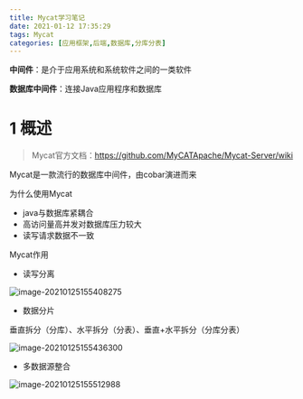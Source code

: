 ```yaml
---
title: Mycat学习笔记
date: 2021-01-12 17:35:29
tags: Mycat
categories: [应用框架,后端,数据库,分库分表]
---
```


**中间件**：是介于应用系统和系统软件之间的一类软件

**数据库中间件**：连接Java应用程序和数据库

<!--more-->

# 1 概述

> Mycat官方文档：https://github.com/MyCATApache/Mycat-Server/wiki

Mycat是一款流行的数据库中间件，由cobar演进而来

为什么使用Mycat

- java与数据库紧耦合
- 高访问量高并发对数据库压力较大
- 读写请求数据不一致

Mycat作用

- 读写分离

![image-20210125155408275](C:\Users\admin\AppData\Roaming\Typora\typora-user-images\image-20210125155408275.png)

- 数据分片

垂直拆分（分库）、水平拆分（分表）、垂直+水平拆分（分库分表）

![image-20210125155436300](C:\Users\admin\AppData\Roaming\Typora\typora-user-images\image-20210125155436300.png)

- 多数据源整合

![image-20210125155512988](C:\Users\admin\AppData\Roaming\Typora\typora-user-images\image-20210125155512988.png)